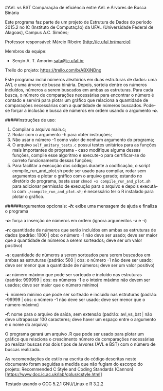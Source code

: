 #AVL vs BST
Comparação de eficiência entre AVL e Árvores de Busca Binária

Este programa faz parte de um projeto de Estrutura de Dados do período 2015.2 no IC (Instituto de Computação) da UFAL (Universidade Federal de Alagoas), Campus A.C. Simões;

Professor responsável: Márcio Ribeiro [http://ic.ufal.br/marcio]

Membros da equipe:
+ Sergio A. T. Amorim <sata@ic.ufal.br>

Trello do projeto: https://trello.com/b/ABXiNDng


Este programa inclui números aleatórios em duas estruturas de dados: uma AVL e uma árvore de busca binária. Depois, sorteia dentre os números incluídos, números a serem buscados em ambas as estruturas. Para cada busca, o número de comparações necessárias para encontrar o número é contado e servirá para plotar um gráfico que relaciona a quantidade de comparações necessárias com a quantidade de números buscados. Pode-se forçar a inclusão e busca de números em ordem usando o argumento **_-o_**.



#####Instruções de uso:
1. Compilar o arquivo main.c;
2. Rodar com o argumento -h para obter instruções;
3. Não usar o número -1 como valor de nenhum argumento do programa;
4. O arquivo `self_unitary_tests.c` possui testes unitários para as funções mais importantes do programa - caso modifique alguma dessas funções, compile esse algoritmo e execute-o para certificar-se do correto funcionamento dessas funções;
5. Para facilitar a execução dos códigos durante a codificação, o script compile\_run\_and_plot.sh pode ser usado para compilar, rodar sem argumentos e plotar o gráfico com o arquivo gerado; estando no diretório do programa, basta usar `chmod +x compile_run_and_plot.sh` para adicionar permissão de execução para o arquivo e depois executá-lo com `./compile_run_and_plot.sh`; é necessário ter o R instalado para plotar o gráfico.

######argumentos opcionais:
**_-h_**: exibe uma mensagem de ajuda e finaliza o programa

**_-o_**: força a inserção de números em ordem (ignora argumentos -a e -i)

**-n**:
quantidade de números que serão incluídos em ambas as estruturas de dados (padrão: 1000 | obs: o número -1 não deve ser usado; deve ser maior que a quantidade de números a serem sorteados; deve ser um valor positivo)
	
**-s**:
quantidade de números a serem sorteados para serem buscados em
ambas as estruturas (padrão: 500 | obs: o número -1 não deve
ser usado; deve ser menor que a quantidade de números; deve ser
um valor positivo)

**-a**:	número máximo que pode ser sorteado e incluído nas estruturas	(padrão: 999999 | obs: os números -1 e o inteiro máximo não devem ser usados; deve ser maior que o número mínimo)
	
**-i**: número mínimo que pode ser sorteado e incluído nas estruturas (padrão: -99999 | obs: o número -1 não deve ser usado; deve ser menor que o número máximo)

**-f**: nome para o arquivo de saída, sem extensão (padrão: avl_vs_bst | não deve ultrapassar 100 caracteres; deve haver um espaço entre o argumento e o nome do arquivo)


O programa gerará um arquivo .R que pode ser usado para plotar um gráfico que relaciona o crescimento número de comparações necessárias ao realizar buscas nos dois tipos de árvores (AVL e BST) com o número de buscas realizado.


As recomendações de estilo na escrita do código descritas neste documento foram seguidas a medida que não fugiam do escorpo do projeto: Recommended C Style and Coding Standards (Cannon) [https://www.doc.ic.ac.uk/lab/cplus/cstyle.html]


Testado usando o GCC 5.2.1 GNU/Linux e R 3.2.2
